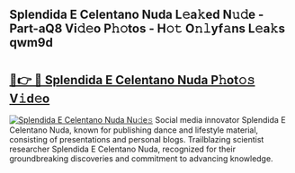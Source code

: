 ## Splendida E Celentano Nuda L𝚎a𝚔ed N𝚞𝚍e - Part-aQ8 Vi𝚍𝚎o P𝚑𝚘tos - H𝚘𝚝 O𝚗𝚕yf𝚊ns L𝚎a𝚔s qwm9d

# <h2><a href="http://kfbzqls.oniu.top/?m=Splendida+E+Celentano+Nuda">🔗👉 🔴 Splendida E Celentano Nuda P𝚑ot𝚘𝚜 V𝚒d𝚎o</a></h2>

[![Splendida E Celentano Nuda Nu𝚍e𝚜](https://i.imgur.com/0qMVB7G.gif)](http://kfbzqls.oniu.top/?m=Splendida+E+Celentano+Nuda)
Social media innovator Splendida E Celentano Nuda, known for publishing dance and lifestyle material, consisting of presentations and personal blogs. Trailblazing scientist researcher Splendida E Celentano Nuda, recognized for their groundbreaking discoveries and commitment to advancing knowledge.  
